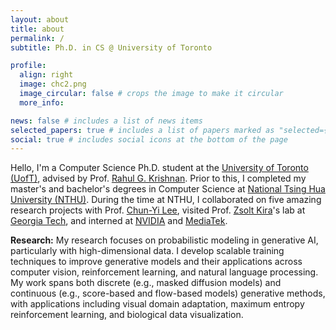 ```yaml
---
layout: about
title: about
permalink: /
subtitle: Ph.D. in CS @ University of Toronto

profile:
  align: right
  image: chc2.png
  image_circular: false # crops the image to make it circular
  more_info:

news: false # includes a list of news items
selected_papers: true # includes a list of papers marked as "selected={true}"
social: true # includes social icons at the bottom of the page
---
```


Hello, I'm a Computer Science Ph.D. student at the [University of Toronto (UofT)](https://www.utoronto.ca/), advised by Prof. [Rahul G. Krishnan](https://www.cs.toronto.edu/~rahulgk/). Prior to this, I completed my master's and bachelor's degrees in Computer Science at [National Tsing Hua University (NTHU)](https://nthu-en.site.nthu.edu.tw/). During the time at NTHU, I collaborated on five amazing research projects with Prof. [Chun-Yi Lee](https://elsalab.ai/about), visited Prof. [Zsolt Kira](https://faculty.cc.gatech.edu/~zk15/)'s lab at [Georgia Tech](https://www.gatech.edu/), and interned at [NVIDIA](https://www.nvidia.com/en-us/) and [MediaTek](https://www.mediatek.com/).

<b>Research:</b> My research focuses on probabilistic modeling in generative AI, particularly with high-dimensional data. I develop scalable training techniques to improve generative models and their applications across computer vision, reinforcement learning, and natural language processing. My work spans both discrete (e.g., masked diffusion models) and continuous (e.g., score-based and flow-based models) generative methods, with applications including visual domain adaptation, maximum entropy reinforcement learning, and biological data visualization.
